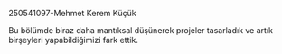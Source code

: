 250541097-Mehmet Kerem Küçük


Bu bölümde biraz daha mantıksal düşünerek projeler tasarladık ve artık birşeyleri yapabildiğimizi fark ettik.
